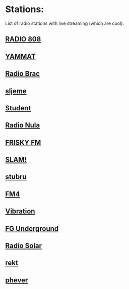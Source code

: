 # Stations:

List of radio stations with live streaming (which are cool):

## [RADIO 808](https://radio808.com/player/)
## [YAMMAT](https://yammat.fm/popup/)
## [Radio Brac](http://www.radiolive.biz/webplayer/radio-brac/)
## [sljeme](https://onlineradiobox.com/hr/hrsljeme/?cs=hr.hrsljeme&played=1)
## [Student](http://onlineradiobox.com/hr/student/player/?cs=hr.student&played=1)
## [Radio Nula](https://radionula.com/)
## [FRISKY FM](https://www.friskyradio.com/)
## [SLAM!](https://player.slam.nl/?stream=slam&brand=slam)
## [stubru](https://radioplus.be/#/stubru/herbeluister)
## [FM4](https://fm4.orf.at/player/live)
## [Vibration](http://vibrationbelgique.ice.infomaniak.ch/vibrationbelgique-high)
## [FG Underground](https://onlineradiobox.com/fr/radiofgunder/?cs=fr.radiofgunder&played=1&lang=en)
## [Radio Solar](http://radioonline.com.pt/embed/solar-fm/)
## [rekt](https://rekt.network/?station=rekt#Station)
## [phever](https://www.phever.ie/)
